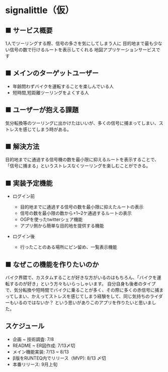 # signalittle（仮）
## ■ サービス概要
 1人でツーリングする際、信号の多さを気にしてしまう人に
 目的地まで最も少ない信号の数で行けるルートを表示してくれる
 地図アプリケーションサービスです

 ## ■ メインのターゲットユーザー
 - 年齢問わずバイクを運転することを楽しんでいる人
 - 短時間,短距離ツーリングをよくする人

 ## ■ ユーザーが抱える課題
気分転換等のツーリングに出かけたはいいが、多くの信号に捕まってしまい、ストレスを感じてしまう時がある。

## ■ 解決方法
目的地までに通過する信号機の数を最小限に抑えるルートを表示することで、「信号に捕まる」というストレスなくツーリングを楽しむことができる。

## ■ 実装予定機能
- ログイン前
  - 目的地までに通過する信号の数を最小限に抑えたルートの表示
  - 信号の数を最小限の数から+1~2ケ通過するルートの表示
  - OGPを使ったtwitterシェア機能
  - アプリ側から簡単な目的地を提供する機能

- ログイン後
  - 行ったことのある場所にピン留め、一覧表示機能

## ■ なぜこの機能を作りたいのか
バイク界隈で、カスタムすることが好きな方がいるのはもちろん、「バイクを運転するのが好き」という方々もいらっしゃいます。
自分自身も後者のタイプで、気分転換や短時間でバイクに乗ることが多く、その際に多くの赤信号に捕まってしまい、かえってストレスを感じてしまう経験をして、同じ気持ちのライダーもいるのではないか？
という思いがありこのアプリを作りたいと思いました。

## スケジュール
  - 企画 ~ 技術調査: 7/8
  - README ~ ER図作成: 7/13〆切
  - メイン機能実装: 7/13 ~ 8/13
  - β版をRUNTEQ内でリリース（MVP): 8/13 〆切
  - 本番リリース: 9月上旬
